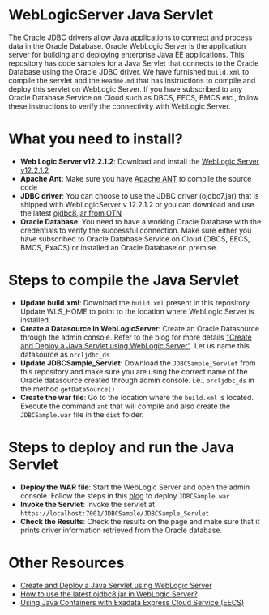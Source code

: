 # WebLogicServer Java Servlet   
The Oracle JDBC drivers allow Java applications to connect and process data in the Oracle Database. Oracle WebLogic Server is the application server for building and deploying enterprise Java EE applications.  This repository has code samples for a Java Servlet that connects to the Oracle Database using the Oracle JDBC driver.  We have furnished `build.xml` to compile the servlet and the `Readme.md` that has instructions to compile and deploy this servlet on WebLogic Server. If you have subscribed to any Oracle Database Service on Cloud such as DBCS, EECS, BMCS etc., follow these instructions to verify the connectivity with WebLogic Server.  

# What you need to install? 

* **Web Logic Server v12.2.1.2**: Download and install the [WebLogic Server v12.2.1.2](http://www.oracle.com/technetwork/middleware/weblogic/downloads/index.html)
* **Apache Ant**: Make sure you have [Apache ANT](http://ant.apache.org/) to compile the source code 
* **JDBC driver**: You can choose to use the JDBC driver (ojdbc7.jar) that is shipped with WebLogicServer v 12.2.1.2 or you can download and use the latest [ojdbc8.jar from OTN](http://www.oracle.com/technetwork/database/features/jdbc/jdbc-ucp-122-3110062.html)  
* **Oracle Database**:  You need to have a working Oracle Database with the credentials to verify the successful connection.  Make sure either you have subscribed to Oracle Database Service on Cloud (DBCS, EECS, BMCS, ExaCS) or installed an Oracle Database on premise. 

# Steps to compile the Java Servlet 

* **Update build.xml**: Download the `build.xml` present in this repository.  Update WLS_HOME to point to the location where WebLogic Server is installed. 
* **Create a Datasource in WebLogicServer**: Create an Oracle Datasource through the admin console.  Refer to the blog for more details ["Create and Deploy a Java Servlet using WebLogic Server"](https://blogs.oracle.com/dev2dev/create-and-deploy-a-java-servlet-using-weblogic-server-wls).  Let us name this datasource as `orcljdbc_ds`
* **Update JDBCSample_Servlet**: Download the `JDBCSample_Servlet` from this repository and make sure you are using the correct name of the Oracle datasource created through admin console. i.e., `orcljdbc_ds` in the method `getDataSource()`
* **Create the war file**: Go to the location where the `build.xml` is located.  Execute the command `ant` that will compile and also create the `JDBCSample.war` file in the `dist` folder. 

# Steps to deploy and run the Java Servlet 

* **Deploy the WAR file**: Start the WebLogic Server and open the admin console.  Follow the steps in this [blog](https://blogs.oracle.com/dev2dev/create-and-deploy-a-java-servlet-using-weblogic-server-wls#step8) to deploy `JDBCSample.war` 
* **Invoke the Servlet**: Invoke the servlet at `https://localhost:7001/JDBCSample/JDBCSample_Servlet`
* **Check the Results**: Check the results on the page and make sure that it prints driver information retrieved from the Oracle database. 

# Other Resources 

* [Create and Deploy a Java Servlet using WebLogic Server](https://blogs.oracle.com/dev2dev/create-and-deploy-a-java-servlet-using-weblogic-server-wls)
* [How to use the latest ojdbc8.jar in WebLogic Server?](http://www.oracle.com/technetwork/database/application-development/jdbc/jdbc-eecontainers-cloud.html#wls)
* [Using Java Containers with Exadata Express Cloud Service (EECS)](http://www.oracle.com/technetwork/database/application-development/jdbc/jdbc-eecontainers-cloud.html#wls)








